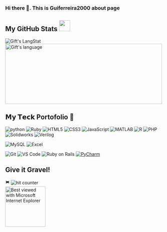 ### Hi there 👋. This is Guiferreira2000 about page
 ##  My GitHub Stats <img src = "https://i.pinimg.com/originals/65/c4/f4/65c4f452571be1261e9c623f7da488ac.gif" width = 35px> 
<div>
  <img align="center" src="https://github-readme-streak-stats.herokuapp.com/?user=Guiferreira2000" alt="Gift's LangStat" />
  <img align="center" src="https://github-readme-stats.vercel.app/api/top-langs?username=Guiferreira2000&langs_count=10&show_icons=true&locale=en&layout=compact&theme=light" alt="Gift's language" height="192px" width="500px"/>
</div>

<!-- GitHub section: END -->


## 𝗠𝘆 𝗧𝗲𝗰𝗸 Portofolio 🔭

![python](https://img.shields.io/badge/-Python-3776AB?style=flat-square&logo=python&logoColor=white)
![Ruby](https://img.shields.io/badge/-Ruby-CC342D?style=flat-square&logo=ruby&logoColor=white)
![HTML5](https://img.shields.io/badge/-HTML5-%23E44D27?style=flat-square&logo=html5&logoColor=ffffff)
![CSS3](https://img.shields.io/badge/-CSS3-%231572B6?style=flat-square&logo=css3)
![JavaScript](https://img.shields.io/badge/-JavaScript-%23F7DF1C?style=flat-square&logo=javascript&logoColor=000000&labelColor=%23F7DF1C&color=%23FFCE5A)
![MATLAB](https://img.shields.io/badge/-MATLAB-0076A8?style=flat-square&logo=mathworks&logoColor=white)
![R](https://img.shields.io/badge/-R-276DC3?style=flat-square&logo=R&logoColor=white)
![PHP](https://img.shields.io/badge/-PHP-777BB4?style=flat-square&logo=php&logoColor=white)
![Solidworks](https://img.shields.io/badge/-Solidworks-004F8A?style=flat-square&logo=Solidworks&logoColor=white)
![Verilog](https://img.shields.io/badge/-Verilog-5C2D91?style=flat-square&logo=verilog&logoColor=white)


![MySQL](https://img.shields.io/badge/-MySQL-4479A1?style=flat-square&logo=mysql&logoColor=white)
![Excel](https://img.shields.io/badge/-Excel-217346?style=flat-square&logo=microsoft-excel&logoColor=white)


![Git](https://img.shields.io/badge/-Git-%23F05032?style=flat-square&logo=git&logoColor=%23ffffff)
![VS Code](https://img.shields.io/badge/-VSCode-%23007ACC?style=flat-square&logo=visual-studio-code)
![Ruby on Rails](https://img.shields.io/badge/-Ruby_on_Rails-CC0000?style=flat-square&logo=ruby-on-rails&logoColor=white)
[![PyCharm](https://img.shields.io/badge/-PyCharm-143?logo=PyCharm&logoColor=white&style=flat-square)](https://www.jetbrains.com/pycharm/)


<div align="left">
<h2>Give it Gravel!</h2> &#129553;
<img src="https://profile-counter.glitch.me/fnky/count.svg" alt="hit counter" align="center">
</div>

<div align="left">
<img src="https://github.com/fnky/fnky/raw/fnky/img/ie.jpg" alt="Best viewed with Microsoft Internet Explorer" align="center" width="128">
</div>

<!--
**Guiferreira2000/Guiferreira2000** is a ✨ _special_ ✨ repository because its `README.md` (this file) appears on your GitHub profile.

Here are some ideas to get you started:

- 🔭 I’m currently working on ...
- 🌱 I’m currently learning ...
- 👯 I’m looking to collaborate on ...
- 🤔 I’m looking for help with ...
- 💬 Ask me about ...
- 📫 How to reach me: ...
- 😄 Pronouns: ...
- ⚡ Fun fact: ...
-->
